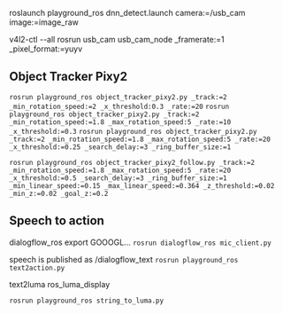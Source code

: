roslaunch playground_ros dnn_detect.launch camera:=/usb_cam image:=image_raw

v4l2-ctl --all
rosrun usb_cam usb_cam_node _framerate:=1 _pixel_format:=yuyv

## Object Tracker Pixy2
`rosrun playground_ros object_tracker_pixy2.py _track:=2 _min_rotation_speed:=2 _x_threshold:0.3 _rate:=20`
`rosrun playground_ros object_tracker_pixy2.py _track:=2 _min_rotation_speed:=1.8 _max_rotation_speed:5 _rate:=10 _x_threshold:=0.3`
`rosrun playground_ros object_tracker_pixy2.py _track:=2 _min_rotation_speed:=1.8 _max_rotation_speed:5 _rate:=20 _x_threshold:=0.25 _search_delay:=3 _ring_buffer_size:=1`

`rosrun playground_ros object_tracker_pixy2_follow.py _track:=2 _min_rotation_speed:=1.8 _max_rotation_speed:5 _rate:=20 _x_threshold:=0.5 _search_delay:=3 _ring_buffer_size:=1 _min_linear_speed:=0.15 _max_linear_speed:=0.364 _z_threshold:=0.02 _min_z:=0.02 _goal_z:=0.2`


## Speech to action

dialogflow_ros
export GOOOGL...
`rosrun dialogflow_ros mic_client.py`

 speech is published as /dialogflow_text
`rosrun playground_ros text2action.py`


text2luma ros_luma_display

`rosrun playground_ros string_to_luma.py`
